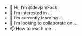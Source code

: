 - 👋 Hi, I’m @devjamFack
- 👀 I’m interested in ...
- 🌱 I’m currently learning ...
- 💞️ I’m looking to collaborate on ...
- 📫 How to reach me ...

<!---
devjamFack/devjamFack is a ✨ special ✨ repository because its `README.md` (this file) appears on your GitHub profile.
You can click the Preview link to take a look at your changes.
--->
